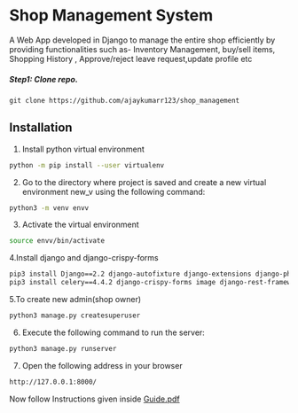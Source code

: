 # Shop Management System
  A Web App developed in Django to manage the entire shop efficiently by providing functionalities such as-
Inventory Management, buy/sell items, Shopping History , Approve/reject leave request,update profile etc
##### Step1: Clone repo.
```
git clone https://github.com/ajaykumarr123/shop_management 
```

  ## Installation

1. Install python virtual environment


```bash
python -m pip install --user virtualenv
```

2. Go to the directory where project is saved and create a new virtual environment new_v using the following command:
```bash
python3 -m venv envv
```

3. Activate the virtual environment
```bash
source envv/bin/activate
```
4.Install django and django-crispy-forms

```bash
pip3 install Django==2.2 django-autofixture django-extensions django-phone-field
pip3 install celery==4.4.2 django-crispy-forms image django-rest-framework
  ```
5.To create new admin(shop owner)</br>
 ```bash
 python3 manage.py createsuperuser
  ``````
6. Execute the following command to run the server:
```bash
python3 manage.py runserver
```
7. Open the following address in your browser
```bash
http://127.0.0.1:8000/
```

Now follow Instructions given inside [Guide.pdf](https://github.com/ajaykumarr123/shop_management/blob/master/Guide.pdf)

